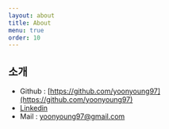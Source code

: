 ```yaml
---
layout: about
title: About
menu: true
order: 10
---
```


## 소개 
- Github : [https://github.com/yoonyoung97](https://github.com/yoonyoung97)
- [Linkedin](https://www.linkedin.com/in/yoonyoung-hong-744684196/)
- Mail : [yoonyoung97@gmail.com](yoonyoung97@gmail.com)






